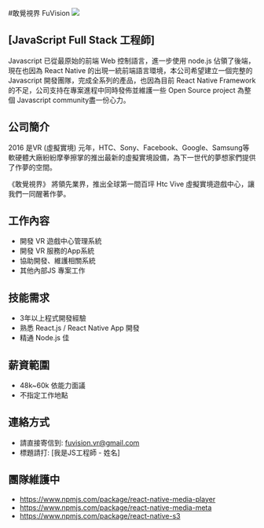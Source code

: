 #敢覺視界 FuVision
![](coming_soon.png)

[JavaScript Full Stack 工程師]
--------
Javascript 已從最原始的前端 Web 控制語言，進一步使用 node.js 佔領了後端，現在也因為 React Native 的出現一統前端語言環境，本公司希望建立一個完整的 Javascript 開發團隊，完成全系列的產品，也因為目前 React Native Framework的不足，公司支持在專案進程中同時發佈並維護一些 Open Source project 為整個 Javascript community盡一份心力。


公司簡介
--------
2016 是VR (虛擬實境) 元年，HTC、Sony、Facebook、Google、Samsung等軟硬體大廠紛紛摩拳擦掌的推出最新的虛擬實境設備，為下一世代的夢想家們提供了作夢的空間。

《敢覺視界》 將領先業界，推出全球第一間百坪 Htc Vive 虛擬實境遊戲中心，讓我們一同醒著作夢。

工作內容
--------
* 開發 VR 遊戲中心管理系統
* 開發 VR 服務的App系統
* 協助開發、維護相關系統
* 其他內部JS 專案工作

技能需求
--------
* 3年以上程式開發經驗
* 熟悉 React.js / React Native App 開發
* 精通 Node.js 佳

薪資範圍
--------
- 48k~60k 依能力面議
- 不指定工作地點

連絡方式
--------
- 請直接寄信到: fuvision.vr@gmail.com
- 標題請打: [我是JS工程師 - 姓名]

團隊維護中
--------
- https://www.npmjs.com/package/react-native-media-player
- https://www.npmjs.com/package/react-native-media-meta
- https://www.npmjs.com/package/react-native-s3


